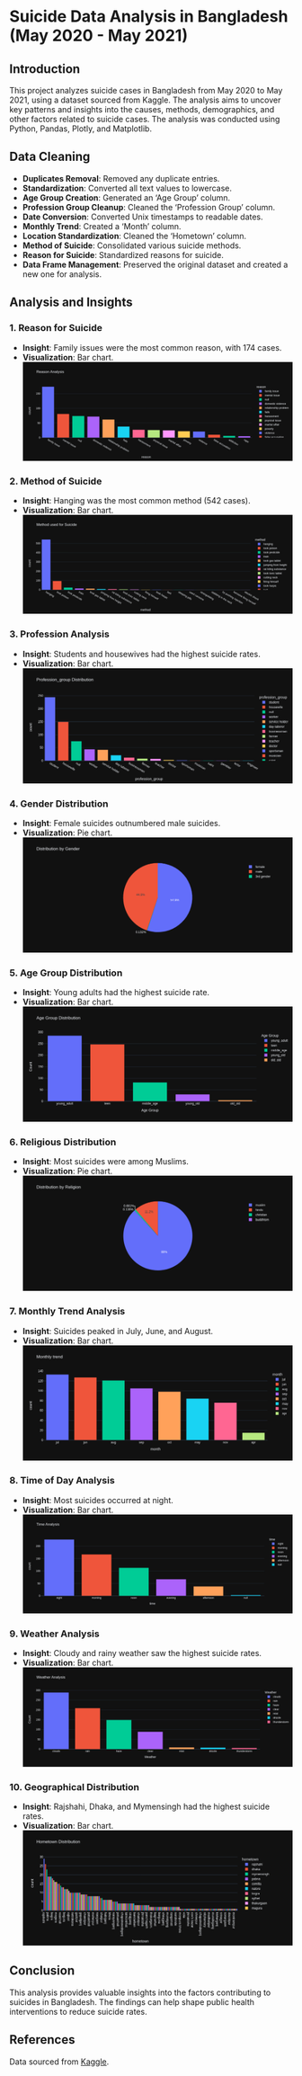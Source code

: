 # Suicide Data Analysis in Bangladesh (May 2020 - May 2021)

## Introduction
This project analyzes suicide cases in Bangladesh from May 2020 to May 2021, using a dataset sourced from Kaggle. The analysis aims to uncover key patterns and insights into the causes, methods, demographics, and other factors related to suicide cases. The analysis was conducted using Python, Pandas, Plotly, and Matplotlib.

## Data Cleaning
- **Duplicates Removal**: Removed any duplicate entries.
- **Standardization**: Converted all text values to lowercase.
- **Age Group Creation**: Generated an ‘Age Group’ column.
- **Profession Group Cleanup**: Cleaned the ‘Profession Group’ column.
- **Date Conversion**: Converted Unix timestamps to readable dates.
- **Monthly Trend**: Created a ‘Month’ column.
- **Location Standardization**: Cleaned the ‘Hometown’ column.
- **Method of Suicide**: Consolidated various suicide methods.
- **Reason for Suicide**: Standardized reasons for suicide.
- **Data Frame Management**: Preserved the original dataset and created a new one for analysis.

## Analysis and Insights

### 1. Reason for Suicide
- **Insight**: Family issues were the most common reason, with 174 cases.
- **Visualization**: Bar chart.
![reason bar chart](images/reasons.png)

### 2. Method of Suicide
- **Insight**: Hanging was the most common method (542 cases).
- **Visualization**: Bar chart.
![method bar chart](images/method.png)

### 3. Profession Analysis
- **Insight**: Students and housewives had the highest suicide rates.
- **Visualization**: Bar chart.
![profession bar chart](images/profession.png)

### 4. Gender Distribution
- **Insight**: Female suicides outnumbered male suicides.
- **Visualization**: Pie chart.
![gender pie chart](images/gender.png)

### 5. Age Group Distribution
- **Insight**: Young adults had the highest suicide rate.
- **Visualization**: Bar chart.
![age_group bar chart](images/age_group.png)

### 6. Religious Distribution
- **Insight**: Most suicides were among Muslims.
- **Visualization**: Pie chart.
![religion pie chart](images/religion.png)

### 7. Monthly Trend Analysis
- **Insight**: Suicides peaked in July, June, and August.
- **Visualization**: Bar chart.
![month bar chart](images/month.png)

### 8. Time of Day Analysis
- **Insight**: Most suicides occurred at night.
- **Visualization**: Bar chart.
![time bar chart](images/time.png)

### 9. Weather Analysis
- **Insight**: Cloudy and rainy weather saw the highest suicide rates.
- **Visualization**: Bar chart.
![weather bar chart](images/weather.png)

### 10. Geographical Distribution
- **Insight**: Rajshahi, Dhaka, and Mymensingh had the highest suicide rates.
- **Visualization**: Bar chart.
![hometown bar chart](images/hometown.png)

## Conclusion
This analysis provides valuable insights into the factors contributing to suicides in Bangladesh. The findings can help shape public health interventions to reduce suicide rates.

## References
Data sourced from [Kaggle](https://www.kaggle.com/datasets/shukuralom/bangladesh-suicide).
